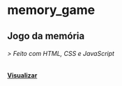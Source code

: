 # memory_game
## Jogo da memória
###### > *Feito com HTML, CSS e JavaScript*

#### [Visualizar](https://sycrot.github.io/memory_game/)
